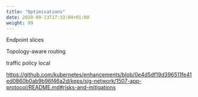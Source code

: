```yaml
---
title: "Optimisations"
date: 2020-09-13T17:33:04+01:00
weight: 99
---
```


Endpoint slices

Topology-aware routing

traffic policy local

https://github.com/kubernetes/enhancements/blob/0e4d5df19d396511fe41ed0860b0ab9b96f46a2d/keps/sig-network/1507-app-protocol/README.md#risks-and-mitigations